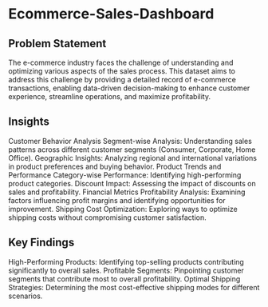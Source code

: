 # Ecommerce-Sales-Dashboard


## Problem Statement
The e-commerce industry faces the challenge of understanding and optimizing various aspects of the sales process. This dataset aims to address this challenge by providing a detailed record of e-commerce transactions, enabling data-driven decision-making to enhance customer experience, streamline operations, and maximize profitability.

## Insights
Customer Behavior Analysis
Segment-wise Analysis: Understanding sales patterns across different customer segments (Consumer, Corporate, Home Office).
Geographic Insights: Analyzing regional and international variations in product preferences and buying behavior.
Product Trends and Performance
Category-wise Performance: Identifying high-performing product categories.
Discount Impact: Assessing the impact of discounts on sales and profitability.
Financial Metrics
Profitability Analysis: Examining factors influencing profit margins and identifying opportunities for improvement.
Shipping Cost Optimization: Exploring ways to optimize shipping costs without compromising customer satisfaction.

## Key Findings
High-Performing Products: Identifying top-selling products contributing significantly to overall sales.
Profitable Segments: Pinpointing customer segments that contribute most to overall profitability.
Optimal Shipping Strategies: Determining the most cost-effective shipping modes for different scenarios.
